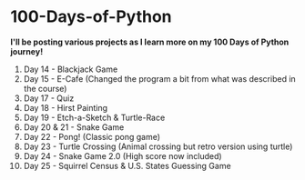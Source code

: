 # 100-Days-of-Python

**I'll be posting various projects as I learn more on my 100 Days of Python journey!**
1. Day 14 - Blackjack Game
2. Day 15 - E-Cafe (Changed the program a bit from what was described in the course)
3. Day 17 - Quiz
4. Day 18 - Hirst Painting
5. Day 19 - Etch-a-Sketch & Turtle-Race
6. Day 20 & 21 - Snake Game
7. Day 22 - Pong! (Classic pong game)
8. Day 23 - Turtle Crossing (Animal crossing but retro version using turtle)
9. Day 24 - Snake Game 2.0 (High score now included)
10. Day 25 - Squirrel Census & U.S. States Guessing Game
